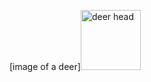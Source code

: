 [image of a deer]<img width="96" alt="deer head" src="https://user-images.githubusercontent.com/111479116/186976624-7bce6ad3-c92d-49c7-881d-d42d606a54e3.PNG">
